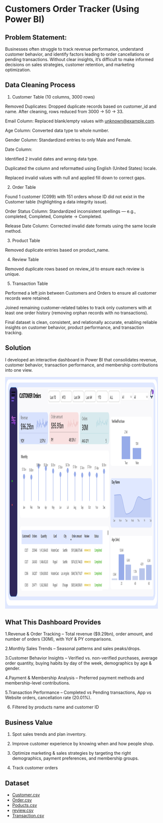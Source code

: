 #  Customers Order Tracker (Using Power BI)

##  Problem Statement:

Businesses often struggle to track revenue performance, understand customer behavior, and identify factors leading to order cancellations or pending transactions. Without clear insights, it’s difficult to make informed decisions on sales strategies, customer retention, and marketing optimization.

## Data Cleaning Process
1. Customer Table (10 columns, 3000 rows)

Removed Duplicates: Dropped duplicate records based on customer_id and name. After cleaning, rows reduced from 3000 → 50 → 33.

Email Column: Replaced blank/empty values with unknown@example.com.

Age Column: Converted data type to whole number.

Gender Column: Standardized entries to only Male and Female.

Date Column:

Identified 2 invalid dates and wrong data type.

Duplicated the column and reformatted using English (United States) locale.

Replaced invalid values with null and applied fill down to correct gaps.

2. Order Table

Found 1 customer (C099) with 151 orders whose ID did not exist in the Customer table (highlighting a data integrity issue).

Order Status Column: Standardized inconsistent spellings — e.g., completed, Completed, Complete → Completed.

Release Date Column: Corrected invalid date formats using the same locale method.

3. Product Table

Removed duplicate entries based on product_name.

4. Review Table

Removed duplicate rows based on review_id to ensure each review is unique.

5. Transaction Table

Performed a left join between Customers and Orders to ensure all customer records were retained.

Joined remaining customer-related tables to track only customers with at least one order history (removing orphan records with no transactions).

 Final dataset is clean, consistent, and relationally accurate, enabling reliable insights on customer behavior, product performance, and transaction tracking.

## Solution

I developed an interactive dashboard in Power BI that consolidates revenue, customer behavior, transaction performance, and membership contributions into one view.

<img width="1333" height="760" alt="C1" src= "https://github.com/Israel1hub/Customers-Order-Tracker-/blob/main/Customer%20order%201.png">

## What This Dashboard Provides

1.Revenue & Order Tracking – Total revenue ($9.29bn), order amount, and number of orders (30M), with YoY & PY comparisons.

2.Monthly Sales Trends – Seasonal patterns and sales peaks/drops.

3.Customer Behavior Insights – Verified vs. non-verified purchases, average order quantity, buying habits by day of the week, demographics by age & gender.

4.Payment & Membership Analysis – Preferred payment methods and membership-level contributions.

5.Transaction Performance – Completed vs Pending transactions, App vs Website orders, cancellation rate (20.01%).

6. Filtered by products name and customer ID

## Business Value

1. Spot sales trends and plan inventory.
   
2. Improve customer experience by knowing when and how people shop.

3. Optimize marketing & sales strategies by targeting the right demographics, payment preferences, and membership groups.

4. Track customer orders


## Dataset

- <a href= "https://drive.google.com/file/d/150YInsMb5DVRpj53m3QUFDxg9FkH8jiE/view?usp=sharing">Customer.csv</a>
- <a href = "https://drive.google.com/file/d/1NAiofME7Zi4IfaNyS8JRfKYXMZmGfxP2/view?usp=drive_link">Order.csv</a>
- <a  href= "https://drive.google.com/file/d/1ckSssQF4e9sXLIxVtGgmB34q2X-ijaez/view?usp=drive_link">Poducts.csv</a>
- <a href = "https://drive.google.com/file/d/1E2QrX6YUpcWNG2rZh4NlqoZx23M8y85m/view?usp=drive_link">review.csv</a>
- <a href = "https://drive.google.com/file/d/19qgrXaPIpET9GAsDl6LKFM1xjaLMMNLV/view?usp=drive_link">Transaction.csv

